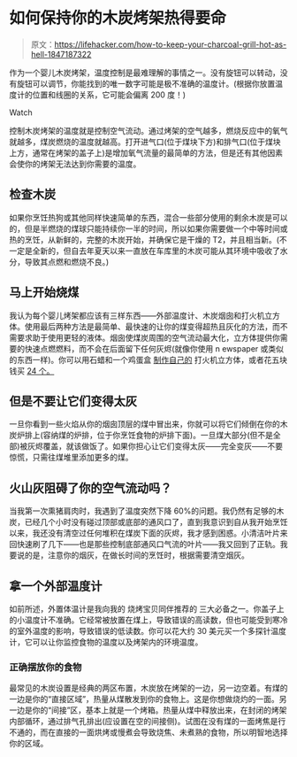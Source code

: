 # 如何保持你的木炭烤架热得要命

> 原文：<https://lifehacker.com/how-to-keep-your-charcoal-grill-hot-as-hell-1847187322>

作为一个婴儿木炭烤架，温度控制是最难理解的事情之一。没有旋钮可以转动，没有旋钮可以调节，你能找到的唯一数字可能是极不准确的温度计。(根据你放置温度计的位置和线圈的关系，它可能会偏离 200 度！)

Watch

控制木炭烤架的温度就是控制空气流动。通过烤架的空气越多，燃烧反应中的氧气就越多，煤炭燃烧的温度就越高。打开进气口(位于煤块下方)和排气口(位于煤块上方，通常在烤架的盖子上)是增加氧气流量的最简单的方法，但是还有其他因素会使你的烤架无法达到你需要的温度。

## 检查木炭

如果你烹饪热狗或其他同样快速简单的东西，混合一些部分使用的剩余木炭是可以的，但是半燃烧的煤球只能持续你一半的时间，所以如果你需要做一个中等时间或热的烹饪，从新鲜的，完整的木炭开始，并确保它是干燥的 T2，并且相当新。(不一定是全新的，但自去年夏天以来一直放在车库里的木炭可能从其环境中吸收了水分，导致其点燃和燃烧不良。)

## 马上开始烧煤

我认为每个婴儿烤架都应该有三样东西——外部温度计、木炭烟囱和打火机立方体。使用最后两种方法是最简单、最快速的让你的煤变得超热且灰化的方法，而不需要求助于使用更轻的液体。烟囱使煤炭周围的空气流动最大化，立方体提供你需要的快速点燃燃料，而不会在后面留下任何灰烬(就像你使用 n ewspaper 或类似的东西一样)。你可以用石蜡和一个鸡蛋盒 [制作自己的](https://blessedbeyondcrazy.com/diy-fire-starters/) 打火机立方体，或者花五块钱买 [24 个。](https://www.weber.com/US/en/accessories/accessories-by-grill-type/charcoal-grill-accessories/lighter-cubes/7417.html)

## 但是不要让它们变得太灰

一旦你看到一些火焰从你的烟囱顶层的煤中冒出来，你就可以将它们倾倒在你的木炭炉排上(容纳煤的炉排，位于你烹饪食物的炉排下面)。一旦煤大部分(但不是全部)被灰烬覆盖，就该做饭了。如果你担心让它们变得太灰——完全变灰——不要惊慌，只需往煤堆里添加更多的煤。

## 火山灰阻碍了你的空气流动吗？

当我第一次熏猪肩肉时，我遇到了温度突然下降 60%的问题。我仍然有足够的木炭，已经几个小时没有碰过顶部或底部的通风口了，直到我意识到自从我开始烹饪以来，我还没有清空过任何堆积在煤炭下面的灰烬，我才感到困惑。小清洁叶片来回快速刷了几下——也是那些控制底部通风口气流的叶片——我又回到了正轨。我要说的是，注意你的烟灰，在做长时间的烹饪时，根据需要清空烟灰。

## 拿一个外部温度计

如前所述，外置体温计是我向我的 烧烤宝贝同伴推荐的 三大必备之一。你盖子上的小温度计不准确。它经常被放置在煤上，导致错误的高读数，但也可能受到寒冷的室外温度的影响，导致错误的低读数。你可以花大约 30 美元买一个多探针温度计，它可以让你监控食物的温度以及烤架内的环境温度。

### 正确摆放你的食物

最常见的木炭设置是经典的两区布置，木炭放在烤架的一边，另一边空着。有煤的一边是你的“直接区域”，热量从煤散发到你的食物上。这是你想做烧灼的一面。另一边是你的“间接”区，基本上就是一个烤箱。热量从煤中释放出来，在封闭的烤架内部循环，通过排气孔排出(应设置在空的间接侧)。试图在没有煤的一面烤焦是行不通的，而在直接的一面烘烤或慢煮会导致烧焦、未煮熟的食物，所以明智地选择你的区域。